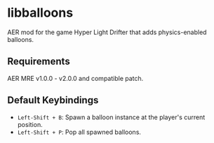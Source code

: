 # libballoons

AER mod for the game Hyper Light Drifter that adds physics-enabled balloons.

## Requirements

AER MRE v1.0.0 - v2.0.0 and compatible patch.

## Default Keybindings

- `Left-Shift + B`: Spawn a balloon instance at the player's current position.
- `Left-Shift + P`: Pop all spawned balloons.
